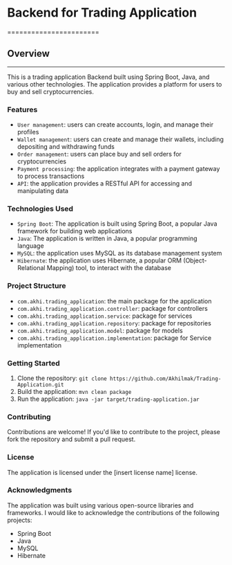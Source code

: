 # Backend for Trading Application
=======================

## Overview
------------
This is a trading application Backend built using Spring Boot, Java, and various other technologies. The application provides a platform for users to buy and sell cryptocurrencies.

### Features

* `User management`: users can create accounts, login, and manage their profiles
* `Wallet management`: users can create and manage their wallets, including depositing and withdrawing funds
* `Order management`: users can place buy and sell orders for cryptocurrencies
* `Payment processing`: the application integrates with a payment gateway to process transactions
* `API`: the application provides a RESTful API for accessing and manipulating data

### Technologies Used

* `Spring Boot`: The application is built using Spring Boot, a popular Java framework for building web applications
* `Java`: The application is written in Java, a popular programming language
* `MySQL`: the application uses MySQL as its database management system
* `Hibernate`: the application uses Hibernate, a popular ORM (Object-Relational Mapping) tool, to interact with the database


### Project Structure

* `com.akhi.trading_application`: the main package for the application
* `com.akhi.trading_application.controller`: package for controllers
* `com.akhi.trading_application.service`: package for services
* `com.akhi.trading_application.repository`: package for repositories
* `com.akhi.trading_application.model`: package for models
* `com.akhi.trading_application.implementation`: package for Service implementation
<!-- ### API Documentation

The API documentation is available at [insert link to API documentation]. -->

### Getting Started

1. Clone the repository: `git clone https://github.com/Akhilmak/Trading-Application.git`
2. Build the application: `mvn clean package`
3. Run the application: `java -jar target/trading-application.jar`

### Contributing

Contributions are welcome! If you'd like to contribute to the project, please fork the repository and submit a pull request.

### License

The application is licensed under the [insert license name] license.

### Acknowledgments

The application was built using various open-source libraries and frameworks. I would like to acknowledge the contributions of the following projects:

* Spring Boot
* Java
* MySQL
* Hibernate
